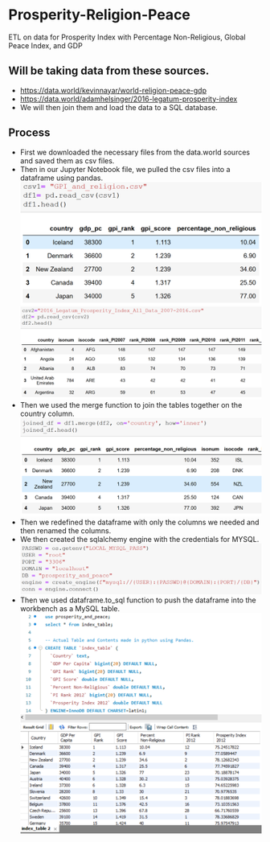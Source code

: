 # Prosperity-Religion-Peace
ETL on data for Prosperity Index with Percentage Non-Religious, Global Peace Index, and GDP

## Will be taking data from these sources.
* https://data.world/kevinnayar/world-religion-peace-gdp
* https://data.world/adamhelsinger/2016-legatum-prosperity-index
* We will then join them and load the data to a SQL database.

## Process

* First we downloaded the necessary files from the data.world sources and saved them as csv files.
* Then in our Jupyter Notebook file, we pulled the csv files into a dataframe using pandas.
![read1.png](images/read1.png)
![read2.png](images/read2.png)
* Then we used the merge function to join the tables together on the country column.
![join.png](images/join.png)
* Then we redefined the dataframe with only the columns we needed and then renamed the columns.
* We then created the sqlalchemy engine with the credentials for MYSQL.
![cred.png](images/cred.png)
* Then we used dataframe.to_sql function to push the dataframe into the workbench as a MySQL table.
![sql.png](images/sql.png)